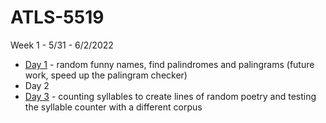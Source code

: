 # ATLS-5519
Week 1 - 5/31 - 6/2/2022
* [Day 1]([url](https://github.com/erinmr/ATLS-5519/blob/main/Day_1_ER_Submitted.ipynb)) - random funny names, find palindromes and palingrams (future work, speed up the palingram checker) 
* Day 2
* [Day 3]([url](https://github.com/erinmr/ATLS-5519/blob/main/Day_3_ER_Submitted.ipynb)) - counting syllables to create lines of random poetry and testing the syllable counter with a different corpus 
